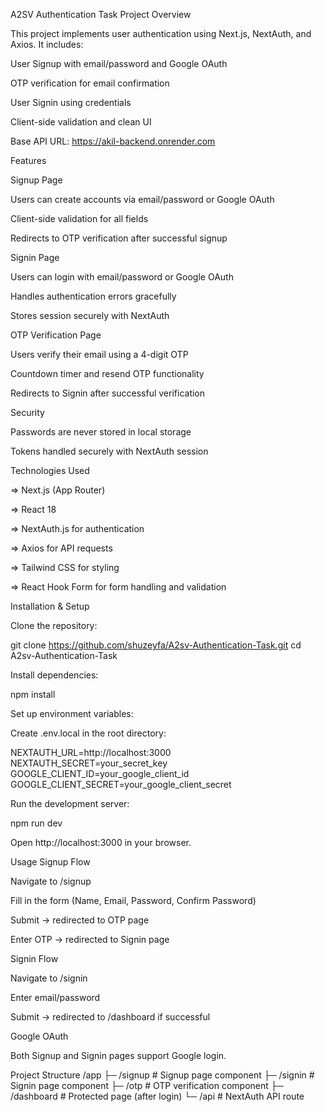 A2SV Authentication Task
Project Overview

This project implements user authentication using Next.js, NextAuth, and Axios.
It includes:

User Signup with email/password and Google OAuth

OTP verification for email confirmation

User Signin using credentials 

Client-side validation and clean UI

Base API URL: https://akil-backend.onrender.com

Features

Signup Page

Users can create accounts via email/password or Google OAuth

Client-side validation for all fields

Redirects to OTP verification after successful signup

Signin Page

Users can login with email/password or Google OAuth

Handles authentication errors gracefully

Stores session securely with NextAuth

OTP Verification Page

Users verify their email using a 4-digit OTP

Countdown timer and resend OTP functionality

Redirects to Signin after successful verification

Security

Passwords are never stored in local storage

Tokens handled securely with NextAuth session

Technologies Used

=> Next.js (App Router)

=> React 18

=> NextAuth.js for authentication

=> Axios for API requests

=> Tailwind CSS for styling

=> React Hook Form for form handling and validation

Installation & Setup

Clone the repository:

git clone https://github.com/shuzeyfa/A2sv-Authentication-Task.git
cd A2sv-Authentication-Task


Install dependencies:

npm install


Set up environment variables:

Create .env.local in the root directory:

NEXTAUTH_URL=http://localhost:3000
NEXTAUTH_SECRET=your_secret_key
GOOGLE_CLIENT_ID=your_google_client_id
GOOGLE_CLIENT_SECRET=your_google_client_secret


Run the development server:

npm run dev


Open http://localhost:3000 in your browser.

Usage
Signup Flow

Navigate to /signup

Fill in the form (Name, Email, Password, Confirm Password)

Submit → redirected to OTP page

Enter OTP → redirected to Signin page

Signin Flow

Navigate to /signin

Enter email/password

Submit → redirected to /dashboard if successful

Google OAuth

Both Signup and Signin pages support Google login.

Project Structure
/app
 ├─ /signup     # Signup page component
 ├─ /signin     # Signin page component
 ├─ /otp        # OTP verification component
 ├─ /dashboard  # Protected page (after login)
 └─ /api        # NextAuth API route
